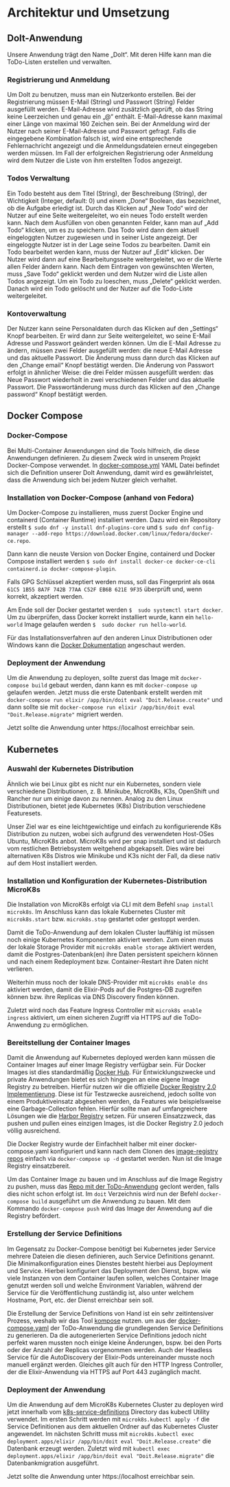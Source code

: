 # Architektur und Umsetzung

## DoIt-Anwendung

Unsere Anwendung trägt den Name „DoIt“. Mit deren Hilfe kann man die ToDo-Listen erstellen und verwalten. 

### Registrierung und Anmeldung

Um DoIt zu benutzen, muss man ein Nutzerkonto erstellen. Bei der Registrierung müssen E-Mail (String) und Passwort (String) Felder ausgefüllt werden. E-Mail-Adresse wird zusätzlich geprüft, ob das String keine Leerzeichen und genau ein „@“ enthält. E-Mail-Adresse kann maximal einer Länge von maximal 160 Zeichen sein. Bei der Anmeldung wird der Nutzer nach seiner E-Mail-Adresse und Passwort gefragt. Falls die eingegebene Kombination falsch ist, wird eine entsprechende Fehlernachricht angezeigt und die Anmeldungsdateien erneut eingegeben werden müssen. Im Fall der erfolgreichen Registrierung oder Anmeldung wird dem Nutzer die Liste von ihm erstellten Todos angezeigt.

### Todos Verwaltung

Ein Todo besteht aus dem Titel (String), der Beschreibung (String), der Wichtigkeit (Integer, default: 0) und einem „Done“ Boolean, das bezeichnet, ob die Aufgabe erledigt ist. Durch das Klicken auf „New Todo“ wird der Nutzer auf eine Seite weitergeleitet, wo ein neues Todo erstellt werden kann. Nach dem Ausfüllen von oben genannten Felder, kann man auf „Add Todo“ klicken, um es zu speichern. Das Todo wird dann dem aktuell eingeloggten Nutzer zugewiesen und in seiner Liste angezeigt.
Der eingeloggte Nutzer ist in der Lage seine Todos zu bearbeiten. Damit ein Todo bearbeitet werden kann, muss der Nutzer auf „Edit“ klicken. Der Nutzer wird dann auf eine Bearbeitungsseite weitergeleitet, wo er die Werte allen Felder ändern kann. Nach dem Eintragen von gewünschten Werten, muss „Save Todo“ geklickt werden und dem Nutzer wird die Liste allen Todos angezeigt.
Um ein Todo zu loeschen, muss „Delete“ geklickt werden. Danach wird ein Todo gelöscht und der Nutzer auf die Todo-Liste weitergeleitet. 

### Kontoverwaltung

Der Nutzer kann seine Personaldaten durch das Klicken auf den „Settings“ Knopf bearbeiten. Er wird dann zur Seite weitergeleitet, wo seine E-Mail Adresse und Passwort geändert werden können. Um die E-Mail Adresse zu ändern, müssen zwei Felder ausgefüllt werden: die neue E-Mail Adresse und das aktuelle Passwort. Die Änderung muss dann durch das Klicken auf den „Change email“ Knopf bestätigt werden. Die Änderung von Passwort erfolgt in ähnlicher Weise: die drei Felder müssen ausgefüllt werden: das Neue Passwort wiederholt in zwei verschiedenen Felder und das aktuelle Passwort. Die Passwortänderung muss durch das Klicken auf den „Change password“ Knopf bestätigt werden.

## Docker Compose

### Docker-Compose

Bei Multi-Container Anwendungen sind die Tools hilfreich, die diese Anwendungen definieren. Zu diesem Zweck wird in unserem Projekt Docker-Compose verwendet. In [docker-compose.yml]( https://github.com/Elixir2K8s/doit/blob/master/docker-compose.yml) YAML Datei befindet sich die Definition unserer DoIt Anwendung, damit wird es gewährleistet, dass die Anwendung sich bei jedem Nutzer gleich verhaltet. 

### Installation von Docker-Compose (anhand von Fedora)

Um Docker-Compose zu installieren, muss zuerst Docker Engine und containerd (Container Runtime) installiert werden. Dazu wird ein Repository erstellt
`$ sudo dnf -y install dnf-plugins-core` und
`$ sudo dnf config-manager --add-repo https://download.docker.com/linux/fedora/docker-ce.repo`.

Dann kann die neuste Version von Docker Engine, containerd und Docker Compose installiert werden
`$ sudo dnf install docker-ce docker-ce-cli containerd.io docker-compose-plugin`.

Falls GPG Schlüssel akzeptiert werden muss, soll das Fingerprint als `060A 61C5 1B55 8A7F 742B 77AA C52F EB6B 621E 9F35` überprüft und, wenn korrekt, akzeptiert werden.

Am Ende soll der Docker gestartet werden
`$  sudo systemctl start docker`.
Um zu überprüfen, dass Docker korrekt installiert wurde, kann ein `hello-world` Image gelaufen werden
`$  sudo docker run hello-world`.

Für das Installationsverfahren auf den anderen Linux Distributionen oder Windows kann die [Docker Dokumentation](https://docs.docker.com/engine/install/) angeschaut werden.

### Deployment der Anwendung

Um die Anwendung zu deployen, sollte zuerst das Image mit `docker-compose build` gebaut werden, dann kann es mit `docker-compose up` gelaufen werden. Jetzt muss die erste Datenbank erstellt werden mit `docker-compose run elixir /app/bin/doit eval "Doit.Release.create"` und dann sollte sie mit `docker-compose run elixir /app/bin/doit eval "Doit.Release.migrate"` migriert werden.

Jetzt sollte die Anwendung unter https://localhost erreichbar sein.

## Kubernetes

### Auswahl der Kubernetes Distribution

Ähnlich wie bei Linux gibt es nicht nur ein Kubernetes, sondern viele verschiedene Distributionen, z. B. Minikube, MicroK8s, K3s, OpenShift und Rancher nur um einige davon zu nennen. Analog zu den Linux Distributionen, bietet jede Kubernetes (K8s) Distribution verschiedene Featuresets. 

Unser Ziel war es eine leichtgewichtige und einfach zu konfigurierende K8s Distribution zu nutzen, wobei sich aufgrund des verwendeten Host-OSes Ubuntu, MicroK8s anbot. MicroK8s wird per snap installiert und ist dadurch vom restlichen Betriebsystem weitgehend abgekapselt. Dies wäre bei alternativen K8s Distros wie Minikube und K3s nicht der Fall, da diese nativ auf dem Host installiert werden.

### Installation und Konfiguration der Kubernetes-Distribution MicroK8s

Die Installation von MicroK8s erfolgt via CLI mit dem Befehl `snap install microk8s`. Im Anschluss kann das lokale Kubernetes Cluster mit `microk8s.start` bzw. `microk8s.stop` gestartet oder gestoppt werden.

Damit die ToDo-Anwendung auf dem lokalen Cluster lauffähig ist müssen noch einige Kubernetes Komponenten aktiviert werden. Zum einen muss der lokale Storage Provider mit `microk8s enable storage` aktiviert werden, damit die Postgres-Datenbank(en) ihre Daten persistent speichern können und nach einem Redeployment bzw. Container-Restart ihre Daten nicht verlieren.

Weiterhin muss noch der lokale DNS-Provider mit `microk8s enable dns` aktiviert werden, damit die Elixir-Pods auf die Postgres-DB zugreifen können bzw. ihre Replicas via DNS Discovery finden können.

Zuletzt wird noch das Feature Ingress Controller mit `microk8s enable ingress` aktiviert, um einen sicheren Zugriff via HTTPS auf die ToDo-Anwendung zu ermöglichen.

### Bereitstellung der Container Images

Damit die Anwendung auf Kubernetes deployed werden kann müssen die Container Images auf einer Image Registry verfügbar sein. Für Docker Images ist dies standardmäßig [Docker Hub](https://hub.docker.com/). Für Entwicklungszwecke und private Anwendungen bietet es sich hingegen an eine eigene Image Registry zu betreiben. Hierfür nutzen wir die offizielle [Docker Registry 2.0 Implementierung](https://hub.docker.com/_/registry). Diese ist für Testzwecke ausreichend, jedoch sollte von einem Produktiveinsatz abgesehen werden, da Features wie beispielsweise eine Garbage-Collection fehlen. Hierfür sollte man auf umfangreichere Lösungen wie die [Harbor Registry](https://goharbor.io/) setzen. Für unseren Einsatzzweck, das pushen und pullen eines einzigen Images, ist die Docker Registry 2.0 jedoch völlig ausreichend.

Die Docker Registry wurde der Einfachheit halber mit einer docker-compose.yaml konfiguriert und kann nach dem Clonen des [image-registry repos](https://github.com/Elixir2K8s/image-registry) einfach via `docker-compose up -d` gestartet werden. Nun ist die Image Registry einsatzbereit.

Um das Container Image zu bauen und im Anschluss auf die Image Registry zu pushen, muss das [Repo mit der ToDo-Anwendung](https://github.com/Elixir2K8s/doit) geclont werden, falls dies nicht schon erfolgt ist. Im `doit` Verzeichnis wird nun der Befehl `docker-compose build` ausgeführt um die Anwendung zu bauen. Mit dem Kommando `docker-compose push` wird das Image der Anwendung auf die Registry befördert.

### Erstellung der Service Definitions

Im Gegensatz zu Docker-Compose benötigt bei Kubernetes jeder Service mehrere Dateien die diesen definieren, auch Service Definitions genannt. Die Minimalkonfiguration eines Dienstes besteht hierbei aus Deployment und Service. Hierbei konfiguriert das Deployment den Dienst, bspw. wie viele Instanzen von dem Container laufen sollen, welches Container Image genutzt werden soll und welche Environment Variablen, während der Service für die Veröffentlichung zuständig ist, also unter welchem Hostname, Port, etc. der Dienst erreichbar sein soll.

Die Erstellung der Service Definitions von Hand ist ein sehr zeitintensiver Prozess, weshalb wir das Tool [kompose](https://kompose.io/) nutzen. um aus der [docker-compose.yaml](https://github.com/Elixir2K8s/doit/blob/master/docker-compose.yml) der ToDo-Anwendung die grundlegenden Service Definitions zu generieren. Da die autogenerierten Service Definitions jedoch nicht perfekt waren mussten noch einige kleine Änderungen, bspw. bei den Ports oder der Anzahl der Replicas vorgenommen werden. Auch der Headless Service für die AutoDiscovery der Elixir-Pods untereinander musste noch manuell ergänzt werden. Gleiches gilt auch für den HTTP Ingress Controller, der die Elixir-Anwendung via HTTPS auf Port 443 zugänglich macht.

### Deployment der Anwendung

Um die Anwendung auf dem MicroK8s Kubernetes Cluster zu deployen wird jetzt innerhalb vom [k8s-service-definitions](https://github.com/Elixir2K8s/k8s-service-definitions) Directory das kubectl Utility verwendet. Im ersten Schritt werden mit `microk8s.kubectl apply -f` die Service Definitionen aus dem aktuellen Ordner auf das Kubernetes Cluster angewendet. Im nächsten Schritt muss mit `microk8s.kubectl exec deployment.apps/elixir /app/bin/doit eval "Doit.Release.create"` die Datenbank erzeugt werden. Zuletzt wird mit `kubectl exec deployment.apps/elixir /app/bin/doit eval "Doit.Release.migrate"` die Datenbankmigration ausgeführt.

Jetzt sollte die Anwendung unter https://localhost erreichbar sein.


